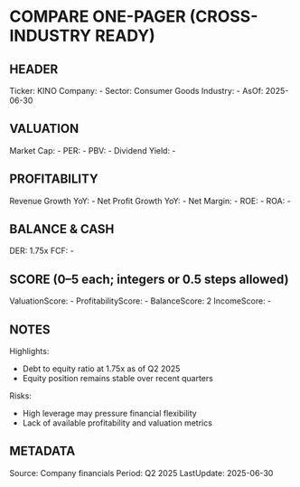 # COMPARE ONE-PAGER (CROSS-INDUSTRY READY)

## HEADER
Ticker: KINO
Company: -
Sector: Consumer Goods
Industry: -
AsOf: 2025-06-30

## VALUATION
Market Cap: -
PER: -
PBV: -
Dividend Yield: -

## PROFITABILITY
Revenue Growth YoY: -
Net Profit Growth YoY: -
Net Margin: -
ROE: -
ROA: -

## BALANCE & CASH
DER: 1.75x
FCF: -

## SCORE (0–5 each; integers or 0.5 steps allowed)
ValuationScore: -
ProfitabilityScore: -
BalanceScore: 2
IncomeScore: -

## NOTES
Highlights:
- Debt to equity ratio at 1.75x as of Q2 2025
- Equity position remains stable over recent quarters

Risks:
- High leverage may pressure financial flexibility
- Lack of available profitability and valuation metrics

## METADATA
Source: Company financials
Period: Q2 2025
LastUpdate: 2025-06-30